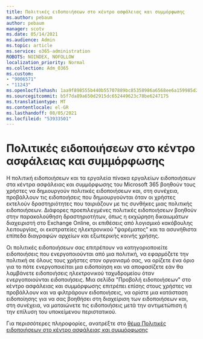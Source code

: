 ```yaml
---
title: Πολιτικές ειδοποιήσεων στο κέντρο ασφάλειας και συμμόρφωσης
ms.author: pebaum
author: pebaum
manager: scotv
ms.date: 05/14/2021
ms.audience: Admin
ms.topic: article
ms.service: o365-administration
ROBOTS: NOINDEX, NOFOLLOW
localization_priority: Normal
ms.collection: Adm_O365
ms.custom:
- "9006571"
- "11243"
ms.openlocfilehash: 1aa9f898555b440b55707889bc85358986a6568ee6a159985d2e60041cff7750
ms.sourcegitcommit: b5f7da89a650d2915dc652449623c78be6247175
ms.translationtype: MT
ms.contentlocale: el-GR
ms.lasthandoff: 08/05/2021
ms.locfileid: "53933501"
---
```

# <a name="alert-policies-in-the-security-and-compliance-center"></a>Πολιτικές ειδοποιήσεων στο κέντρο ασφάλειας και συμμόρφωσης

Η πολιτική ειδοποιήσεων και τα εργαλεία πίνακα εργαλείων ειδοποιήσεων στα κέντρα ασφάλειας και συμμόρφωσης του Microsoft 365 βοηθούν τους χρήστες να δημιουργούν πολιτικές ειδοποιήσεων και, στη συνέχεια, προβάλλουν τις ειδοποιήσεις που δημιουργούνται όταν οι χρήστες εκτελούν δραστηριότητες που ταιριάζουν με τις συνθήκες μιας πολιτικής ειδοποιήσεων. Διάφορες προεπιλεγμένες πολιτικές ειδοποιήσεων βοηθούν στην παρακολούθηση δραστηριοτήτων, όπως η εκχώρηση δικαιωμάτων διαχειριστή στο Exchange Online, οι επιθέσεις από λογισμικό κακόβουλης λειτουργίας, οι εκστρατείες ηλεκτρονικού "ψαρέματος" και τα ασυνήθιστα επίπεδα διαγραφών αρχείων και εξωτερικής κοινής χρήσης.

Οι πολιτικές ειδοποιήσεων σας επιτρέπουν να κατηγοριοποιείτε ειδοποιήσεις που ενεργοποιούνται από μια πολιτική, να εφαρμόζετε την πολιτική σε όλους τους χρήστες στον οργανισμό σας, να ορίζετε ένα όριο για το πότε ενεργοποιείται μια ειδοποίηση και να αποφασίζετε εάν θα λαμβάνετε ειδοποιήσεις ηλεκτρονικού ταχυδρομείου όταν ενεργοποιούνται ειδοποιήσεις. Μια σελίδα "Προβολή ειδοποιήσεων" στο κέντρο ασφάλειας και συμμόρφωσης επιτρέπει επίσης στους χρήστες να προβάλλουν και να φιλτράρουν ειδοποιήσεις, να ορίστε μια κατάσταση ειδοποίησης για να σας βοηθήσει στη διαχείριση των ειδοποιήσεων και, στη συνέχεια, να ματαιώνετε τις ειδοποιήσεις μετά την αντιμετώπιση ή την επίλυση του υποκείμενου περιστατικού.

Για περισσότερες πληροφορίες, ανατρέξτε στο [θέμα Πολιτικές ειδοποιήσεων στο κέντρο ασφάλειας και συμμόρφωσης](/microsoft-365/compliance/alert-policies)